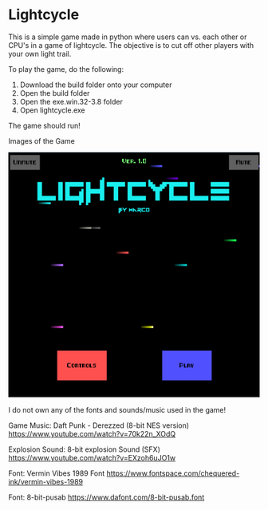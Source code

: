# Lightcycle

This is a simple game made in python where users can vs. each other or CPU's in a game of lightcycle. The objective is to cut off other players
with your own light trail.

To play the game, do the following:
1. Download the build folder onto your computer
2. Open the build folder
3. Open the exe.win.32-3.8 folder
4. Open lightcycle.exe

The game should run!

Images of the Game

<img src="readme-images/home-screen.png">


I do not own any of the fonts and sounds/music used in the game!

Game Music: Daft Punk - Derezzed (8-bit NES version) https://www.youtube.com/watch?v=70k22n_XOdQ

Explosion Sound: 8-bit explosion Sound (SFX) https://www.youtube.com/watch?v=EXzoh6uJO1w

Font: Vermin Vibes 1989 Font https://www.fontspace.com/chequered-ink/vermin-vibes-1989

Font: 8-bit-pusab https://www.dafont.com/8-bit-pusab.font


